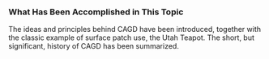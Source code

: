 ### What Has Been Accomplished in This Topic

The ideas and principles behind CAGD have been introduced, together with the classic example of surface patch use, the Utah Teapot.  The short, but significant, history of CAGD has been summarized.

